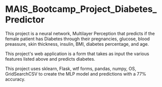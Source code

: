 # MAIS_Bootcamp_Project_Diabetes_Predictor

This project is a neural network, Multilayer Perception that predicts if the female patient has Diabetes through their pregnancies, glucose, blood preassure, skin thickness, insulin, BMI, diabetes percentage, and age.

This project's web application is a form that takes as input the various features listed above and predicts diabetes. 

This project uses sklearn, Flask, wtf forms, pandas, numpy, OS, GridSearchCSV to create the MLP model and predictions with a 77% accuracy. 
